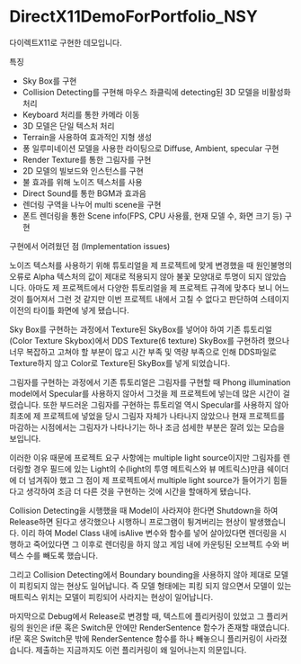 # DirectX11DemoForPortfolio_NSY
 다이렉트X11로 구현한 데모입니다.

특징
- Sky Box를 구현
- Collision Detecting를 구현해 마우스 좌클릭에 detecting된 3D 모델을 비활성화 처리
- Keyboard 처리를 통한 카메라 이동
- 3D 모델은 단일 텍스처 처리
- Terrain을 사용하여 효과적인 지형 생성
- 퐁 일루미네이션 모델을 사용한 라이팅으로 Diffuse, Ambient, specular 구현
- Render Texture를 통한 그림자를 구현
- 2D 모델의 빌보드와 인스턴스를 구현
- 불 효과를 위해 노이즈 텍스처를 사용
- Direct Sound를 통한 BGM과 효과음
- 렌더링 구역을 나누어 multi scene을 구현
- 폰트 렌더링을 통한 Scene info(FPS, CPU 사용률, 현재 모델 수, 화면 크기 등) 구현

구현에서 어려웠던 점 (Implementation issues)

노이즈 텍스처를 사용하기 위해 튜토리얼을 제 프로젝트에 맞게 변경했을 때 원인불명의 오류로 Alpha 텍스처의 값이 제대로 적용되지 않아 불꽃 모양대로 투명이 되지 않았습니다. 아마도 제 프로젝트에서 다양한 튜토리얼을 제 프로젝트 규격에 맞추다 보니 어느 것이 틀어져서 그런 것 같지만 이번 프로젝트 내에서 고칠 수 없다고 판단하여 스테이지 이전의 타이틀 화면에 넣게 됐습니다.

 Sky Box를 구현하는 과정에서 Texture된 SkyBox를 넣어야 하여 기존 튜토리얼(Color Texture Skybox)에서 DDS Texture(6 texture) SkyBox를 구현하려 했으나 너무 복잡하고 고쳐야 할 부분이 많고 시간 부족 및 역량 부족으로 인해 DDS파일로 Texture하지 않고 Color로 Texture된 SkyBox를 넣게 되었습니다.
 
 그림자를 구현하는 과정에서 기존 튜토리얼은 그림자를 구현할 때 Phong illumination model에서 Specular를 사용하지 않아서 그것을 제 프로젝트에 넣는데 많은 시간이 걸렸습니다. 또한 부드러운 그림자를 구현하는 튜토리얼 역시 Specular를 사용하지 않아 최초에 제 프로젝트에 넣었을 당시 그림자 자체가 나타나지 않았으나 현재 프로젝트를 마감하는 시점에서는 그림자가 나타나기는 하나 조금 섬세한 부분은 잘려 있는 모습을 보입니다.
 
이러한 이유 때문에 프로젝트 요구 사항에는 multiple light source이지만 그림자를 렌더링할 경우 필드에 있는 Light의 수(light의 투영 메트릭스와 뷰 메트릭스)만큼 쉐이더에 더 넘겨줘야 했고 그 점이 제 프로젝트에서 multiple light source가 들어가기 힘들다고 생각하여 조금 더 다른 것을 구현하는 것에 시간을 할애하게 됐습니다.

 Collision Detecting을 시행했을 때 Model이 사라져야 한다면 Shutdown을 하여 Release하면 된다고 생각했으나 시행하니 프로그램이 튕겨버리는 현상이 발생했습니다. 이리 하여 Model Class 내에 isAlive 변수와 함수를 넣어 살아있다면 렌더링을 시행하고 죽어있다면 그 이후로 렌더링을 하지 않고 게임 내에 카운팅된 오브젝트 수와 버텍스 수를 빼도록 했습니다.
 
 그리고 Collision Detecting에서 Boundary bounding을 사용하지 않아 제대로 모델이 피킹되지 않는 현상도 일어납니다. 즉 모델 형태에는 피킹 되지 않으면서 모델이 있는 매트릭스 위치는 모델이 피킹되어 사라지는 현상이 일어납니다.
 
 마지막으로 Debug에서 Release로 변경할 때, 텍스트에 플리커링이 있었고 그 플리커링의 원인은 if문 혹은 Switch문 안에만 RenderSentence 함수가 존재할 때였습니다. if문 혹은 Switch문 밖에 RenderSentence 함수를 하나 빼놓으니 플리커링이 사라졌습니다. 제출하는 지금까지도 이런 플리커링이 왜 일어나는지 의문입니다.
